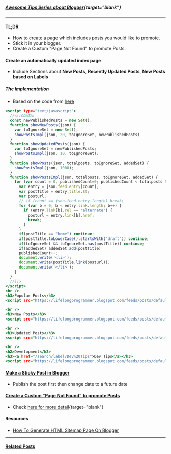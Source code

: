 
##### [Awesome Tips Series about Blogger](https://lifelongprogrammer.blogspot.com/search/label/Blogger_Series){target="blank"}
<script src="https://lifelongprogrammer.blogspot.com/feeds/posts/default/-/Blogger_Series?orderby=updated&amp;alt=json-in-script&amp;callback=series&amp;max-results=20"></script>

---

#### TL;DR
- How to create a page which includes posts you would like to promote.
- Stick it in your blogger.
- Create a Custom "Page Not Found" to promote Posts.

#### Create an automatically updated index page
- Include Sections about **New Posts**, **Recently Updated Posts**, **New Posts based on Labels**

##### The Implementation
- Based on the code from [here](https://www.howbloggerz.com/2017/03/generate-html-sitemap-page-blogger.html)
``` {.html .numberLines .lineAnchors}
<script type="text/javascript">
  //<![CDATA[  
  const newPublishedPosts = new Set();
  function showNewPosts(json) {
    var toIgnoreSet = new Set();
    showPostsImpl(json, 20, toIgnoreSet, newPublishedPosts)
  }
  function showUpdatedPosts(json) {
    var toIgnoreSet = newPublishedPosts;
    showPostsImpl(json, 10, toIgnoreSet);
  }
  function showPosts(json, totalposts, toIgnoreSet, addedSet) {
    showPostsImpl(json, 1000);
  }  
  function showPostsImpl(json, totalposts, toIgnoreSet, addedSet) {
    for (var count = 0, publishedCount=0; publishedCount < totalposts && count< json.feed.entry.length ; count++) {
      var entry = json.feed.entry[count];
      var postTitle = entry.title.$t;
      var posturl;
      // if (count == json.feed.entry.length) break;
      for (var b = 0; b < entry.link.length; b++) {
        if (entry.link[b].rel == 'alternate') {
          posturl = entry.link[b].href;
          break;
        }
      }
      if(postTitle == "home") continue;
      if(postTitle.toLowerCase().startsWith("draft")) continue;
      if(toIgnoreSet && toIgnoreSet.has(postTitle)) continue;
      if(addedSet) addedSet.add(postTitle)
      publishedCount++;
      document.write('<li>');
      document.write(postTitle.link(posturl));
      document.write('</li>');
    }
  }
  //]]>    
</script>
<br />
<h3>Popular Posts</h3>
<script src="https://lifelongprogrammer.blogspot.com/feeds/posts/default/-/Promo-Main?orderby=updated&amp;alt=json-in-script&amp;callback=showNewPosts&amp;max-results=10"></script>

<br />
<h3>New Posts</h3>
<script src="https://lifelongprogrammer.blogspot.com/feeds/posts/default/?orderby=published&amp;alt=json-in-script&amp;callback=showNewPosts&amp;max-results=21"></script>

<br />
<h3>Updated Posts</h3>
<script src="https://lifelongprogrammer.blogspot.com/feeds/posts/default/?orderby=updated&amp;alt=json-in-script&amp;callback=showUpdatedPosts&amp;max-results=31"></script>

<br />
<h2>Development</h2>
<h3><a href="/search/label/Dev%20Tips">Dev Tips</a></h3>
<script src="https://lifelongprogrammer.blogspot.com/feeds/posts/default/-/Dev Tips?orderby=updated&amp;alt=json-in-script&amp;callback=showPosts&amp;max-results=20"></script>
```

#### [Make a Sticky Post in Blogger](https://www.wikihow.com/Make-a-Sticky-Post-in-Blogger)
- Publish the post first then change date to a future date

#### [Create a Custom "Page Not Found" to promote Posts]((https://lifelongprogrammer.blogspot.com/2019/06/promote-your-content-by-creating-a-custom-page-not-found-in-blogger.html){target="blank"})<a name="page_not_found"></a>
- Check [here for more detail](https://lifelongprogrammer.blogspot.com/2019/06/promote-your-content-by-creating-a-custom-page-not-found-in-blogger.html){target="blank"}

#### Resources
- [How To Generate HTML Sitemap Page On Blogger](https://www.howbloggerz.com/2017/03/generate-html-sitemap-page-blogger.html)

---

#### [Related Posts](https://lifelongprogrammer.blogspot.com/search/label/Blogger)<a name="related"></a>
<script src="https://lifelongprogrammer.blogspot.com/feeds/posts/default/-/Blogger?orderby=updated&amp;alt=json-in-script&amp;callback=weightedRandomRelatedPosts&amp;max-results=20"></script>
<script src="https://lifelongprogrammer.blogspot.com/feeds/posts/default/-/Google?orderby=updated&amp;alt=json-in-script&amp;callback=weightedRandomRelatedPosts&amp;max-results=20"></script>